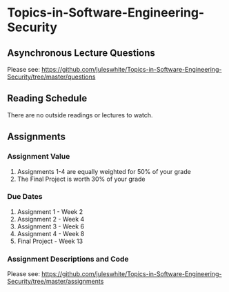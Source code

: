 
# Topics-in-Software-Engineering-Security

## Asynchronous Lecture Questions

Please see: https://github.com/juleswhite/Topics-in-Software-Engineering-Security/tree/master/questions

## Reading Schedule

There are no outside readings or lectures to watch.

## Assignments

### Assignment Value

  1. Assignments 1-4 are equally weighted for 50% of your grade
  2. The Final Project is worth 30% of your grade

### Due Dates

  1. Assignment 1 - Week 2
  2. Assignment 2 - Week 4
  3. Assignment 3 - Week 6
  4. Assignment 4 - Week 8
  5. Final Project - Week 13

### Assignment Descriptions and Code

Please see: https://github.com/juleswhite/Topics-in-Software-Engineering-Security/tree/master/assignments


